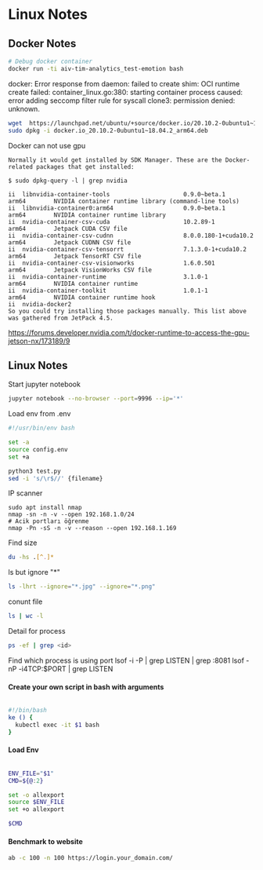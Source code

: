 # Linux Notes

## Docker Notes


```bash
# Debug docker container
docker run -ti aiv-tim-analytics_test-emotion bash
```

docker: Error response from daemon: failed to create shim: OCI runtime create failed: container_linux.go:380: starting container process caused: error adding seccomp filter rule for syscall clone3: permission denied: unknown.
```bash
wget  https://launchpad.net/ubuntu/+source/docker.io/20.10.2-0ubuntu1~18.04.2/+build/21335731/+files/docker.io_20.10.2-0ubuntu1~18.04.2_arm64.deb
sudo dpkg -i docker.io_20.10.2-0ubuntu1~18.04.2_arm64.deb
```

Docker can not use gpu
```
Normally it would get installed by SDK Manager. These are the Docker-related packages that get installed:

$ sudo dpkg-query -l | grep nvidia

ii  libnvidia-container-tools                     0.9.0~beta.1                                     arm64        NVIDIA container runtime library (command-line tools)
ii  libnvidia-container0:arm64                    0.9.0~beta.1                                     arm64        NVIDIA container runtime library
ii  nvidia-container-csv-cuda                     10.2.89-1                                        arm64        Jetpack CUDA CSV file
ii  nvidia-container-csv-cudnn                    8.0.0.180-1+cuda10.2                             arm64        Jetpack CUDNN CSV file
ii  nvidia-container-csv-tensorrt                 7.1.3.0-1+cuda10.2                               arm64        Jetpack TensorRT CSV file
ii  nvidia-container-csv-visionworks              1.6.0.501                                        arm64        Jetpack VisionWorks CSV file
ii  nvidia-container-runtime                      3.1.0-1                                          arm64        NVIDIA container runtime
ii  nvidia-container-toolkit                      1.0.1-1                                          arm64        NVIDIA container runtime hook
ii  nvidia-docker2
So you could try installing those packages manually. This list above was gathered from JetPack 4.5.
```
https://forums.developer.nvidia.com/t/docker-runtime-to-access-the-gpu-jetson-nx/173189/9


## Linux Notes

Start jupyter notebook
```bash
jupyter notebook --no-browser --port=9996 --ip='*'
```

Load env from .env
```bash
#!/usr/bin/env bash

set -a
source config.env
set +a

python3 test.py
sed -i 's/\r$//' {filename}
```

IP scanner
```
sudo apt install nmap
nmap -sn -n -v --open 192.168.1.0/24
# Acik portları öğrenme
nmap -Pn -sS -n -v --reason --open 192.168.1.169
```

Find size
```bash
du -hs .[^.]*
```

ls but ignore "*"
```bash
ls -lhrt --ignore="*.jpg" --ignore="*.png"
```

conunt file
```bash
ls | wc -l
````

Detail for process
```bash
ps -ef | grep <id>
```

Find which process is using port
lsof -i -P | grep LISTEN | grep :8081
lsof -nP -i4TCP:$PORT | grep LISTEN

#### Create your own script in bash with arguments

```bash

#!/bin/bash
ke () {
  kubectl exec -it $1 bash
}

```


#### Load Env
```bash

ENV_FILE="$1"
CMD=${@:2}

set -o allexport
source $ENV_FILE
set +o allexport

$CMD

```

#### Benchmark to website
```bash
ab -c 100 -n 100 https://login.your_domain.com/
```
